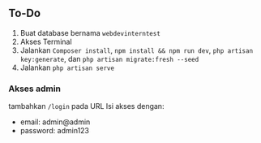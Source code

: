 ## To-Do
1. Buat database bernama ```webdevinterntest```
1. Akses Terminal
2. Jalankan ```Composer install```, ```npm install && npm run dev```, ```php artisan key:generate```, dan ```php artisan migrate:fresh --seed```
3. Jalankan ```php artisan serve```

### Akses admin
tambahkan ```/login``` pada URL
Isi akses dengan:
- email: admin@admin
- password: admin123

